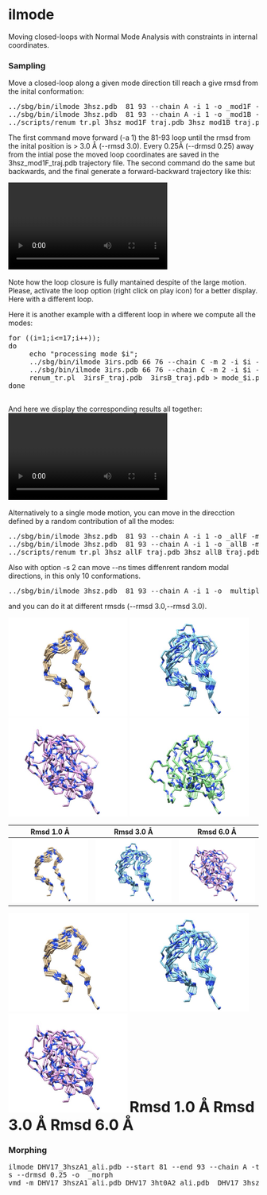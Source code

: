 # ilmode

Moving closed-loops with Normal Mode Analysis with constraints in internal coordinates.

 
### Sampling #### 

Move a closed-loop along a given mode direction till reach a give rmsd from the inital conformation: 
<pre>
../sbg/bin/ilmode 3hsz.pdb  81 93 --chain A -i 1 -o _mod1F -m 2 -s 0 -a  1  --rmsd 3.0 --drmsd 0.25 --verb 0
../sbg/bin/ilmode 3hsz.pdb  81 93 --chain A -i 1 -o _mod1B -m 2 -s 0 -a -1  --rmsd 3.0 --drmsd 0.25 --verb 0    
../scripts/renum_tr.pl 3hsz_mod1F_traj.pdb 3hsz_mod1B_traj.pdb > 3hsz_mod1.pdb
</pre>
The first command move forward (-a 1) the 81-93 loop until the rmsd from the inital position is > 3.0 Å (--rmsd 3.0). Every 0.25Å (--drmsd 0.25) away from the intial pose the moved loop coordinates are saved in the 3hsz_mod1F_traj.pdb trajectory file.  The second command do the same but backwards, and the final generate a forward-backward trajectory like this:  
 
<video  width="320px" height="175px"  src="https://user-images.githubusercontent.com/19269061/141765600-329048b6-d184-4ae3-ba90-5e459d7ad189.mp4" autoplay="true" loop="true" controls="controls" >
  </video>

Note how the loop closure is fully mantained despite of the large motion. Please, activate the loop option (right click on play icon) for a better display. 
Here with a different loop.

Here it is another example with a different loop in where we compute all the modes: 
<pre>
for ((i=1;i<=17;i++)); 
do
     echo "processing mode $i";
     ../sbg/bin/ilmode 3irs.pdb 66 76 --chain C -m 2 -i $i -a  1 -s 0 --drmsd 0.25 -o F >> log;
     ../sbg/bin/ilmode 3irs.pdb 66 76 --chain C -m 2 -i $i -a -1 -s 0 --drmsd 0.25 -o B >> log;
     renum_tr.pl  3irsF_traj.pdb  3irsB_traj.pdb > mode_$i.pdb     
done
 </pre>
 And here we display the corresponding results all together:   
 <video  width="320px" height="175px"  src="https://user-images.githubusercontent.com/19269061/141282242-ac69849d-3ceb-4241-8f11-fcdb0ab5c0a4.mp4" autoplay="true" loop="true" controls="controls" >
  </video>

Alternatively to a single mode motion, you can move in the direcction defined by a random contribution of all the modes:   
<pre>
../sbg/bin/ilmode 3hsz.pdb  81 93 --chain A -i 1 -o _allF -m 2 -s 1 -a  1  --rmsd 3.0 --drmsd 0.25 --verb 0
../sbg/bin/ilmode 3hsz.pdb  81 93 --chain A -i 1 -o _allB -m 2 -s 1 -a -1  --rmsd 3.0 --drmsd 0.25 --verb 0 
../scripts/renum_tr.pl 3hsz_allF_traj.pdb 3hsz_allB_traj.pdb > 3hsz_all.pdb
</pre>

Also with option -s 2 can move --ns times  diffenrent random modal directions, in this only 10 conformations.   
<pre>
../sbg/bin/ilmode 3hsz.pdb  81 93 --chain A -i 1 -o _multiple -m 2 -s 2 -a -1  --rmsd 1.0  --ns 10 
</pre>
and you can do it at different rmsds (--rmsd 3.0,--rmsd 3.0).   

<p float="left">
  <img src="images/rmsd1.jpg" width="240"> 
  <img src="images/rmsd2.jpg" width="240">
  <img src="images/rmsd3.jpg" width="240"> 
  <img src="images/rmsd4.jpg" width="240"> 
</p>

Rmsd 1.0 Å                 |Rmsd 3.0 Å                 |  Rmsd 6.0 Å
:-------------------------:|:-------------------------:|:-------------------------:
![](images/rmsd1.jpg)  |  ![](images/rmsd2.jpg)  |  ![](images/rmsd3.jpg) 



</table>
 <tr width="100">
  <td><img src="images/rmsd1.jpg" width="240"> </td>
  <td><img src="images/rmsd2.jpg" width="240"> </td>
  <td><img src="images/rmsd3.jpg" width="240"> </td>
 </tr>
  <tr>
    <td align="center" ><b style="font-size:30px">  Rmsd 1.0 Å </b></td>
    <td align="center" ><b style="font-size:30px">  Rmsd 3.0 Å </b></td>
    <td align="center" ><b style="font-size:30px">  Rmsd 6.0 Å </b></td>
  </tr>
  </table>



### Morphing ###

<pre>
ilmode DHV17_3hszA1_ali.pdb --start 81 --end 93 --chain A -t DHV17_3ht0A2_ali.pdb -m 2 --skip_missingatoms -a 1 -C 1 --ns 5000 --flanks 1 --aliflank
s --drmsd 0.25 -o  _morph
vmd -m DHV17_3hszA1_ali.pdb DHV17_3ht0A2_ali.pdb  DHV17_3hszA1_ali_4m45A1_af1_traj.pdb 
</pre>
 
 
